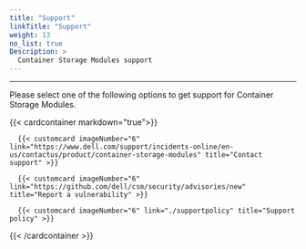 ```yaml
---
title: "Support"
linkTitle: "Support"
weight: 13 
no_list: true 
Description: >
  Container Storage Modules support
---
```


<hr>

Please select one of the following options to get support for Container Storage Modules.

{{< cardcontainer markdown="true">}}
      
      {{< customcard imageNumber="6" link="https://www.dell.com/support/incidents-online/en-us/contactus/product/container-storage-modules" title="Contact support" >}}  

      {{< customcard imageNumber="6" link="https://github.com/dell/csm/security/advisories/new" title="Report a vulnerability" >}}

      {{< customcard imageNumber="6" link="./supportpolicy" title="Support policy" >}}  

{{< /cardcontainer >}}
